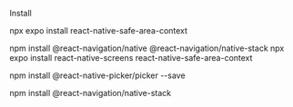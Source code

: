 Install 

npx expo install react-native-safe-area-context

npm install @react-navigation/native @react-navigation/native-stack
  npx expo install react-native-screens react-native-safe-area-context
  
npm install @react-native-picker/picker --save

npm install @react-navigation/native-stack

